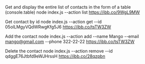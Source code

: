 Get and display the entire list of contacts in the form of a table (console.table)
node index.js --action list
https://ibb.co/9WgL9MW

Get contact by id
node index.js --action get --id 05olLMgyVQdWRwgKfg5J6
https://ibb.co/tsTW3ZW

Add the contact
node index.js --action add --name Mango --email mango@gmail.com --phone 322-22-22
https://ibb.co/tsTW3ZW

Delete the contact
node index.js --action remove --id qdggE76Jtbfd9eWJHrssH
https://ibb.co/28qzpbn

